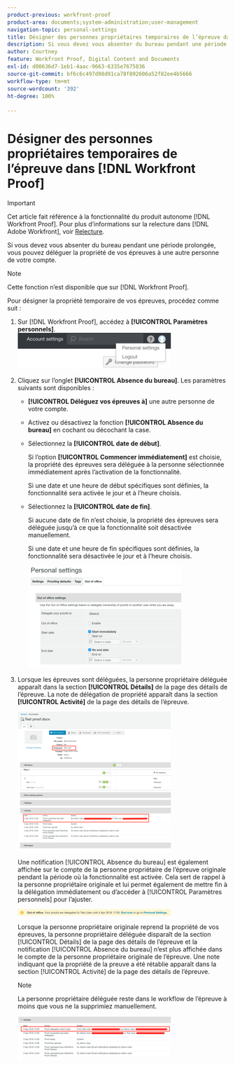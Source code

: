 ```yaml
---
product-previous: workfront-proof
product-area: documents;system-administration;user-management
navigation-topic: personal-settings
title: Désigner des personnes propriétaires temporaires de l’épreuve dans  [!DNL Workfront Proof]
description: Si vous devez vous absenter du bureau pendant une période prolongée, vous pouvez déléguer la propriété de vos épreuves à une autre personne de votre compte.
author: Courtney
feature: Workfront Proof, Digital Content and Documents
exl-id: d00636d7-1eb1-4aac-9663-6335e7675836
source-git-commit: bf6c6c497d98d91ca78f892606a52f82ee4b5666
workflow-type: tm+mt
source-wordcount: '392'
ht-degree: 100%

---
```


# Désigner des personnes propriétaires temporaires de l’épreuve dans [!DNL Workfront Proof]

>[!IMPORTANT]
>
>Cet article fait référence à la fonctionnalité du produit autonome [!DNL Workfront Proof]. Pour plus d’informations sur la relecture dans [!DNL Adobe Workfront], voir [Relecture](../../../review-and-approve-work/proofing/proofing.md).

Si vous devez vous absenter du bureau pendant une période prolongée, vous pouvez déléguer la propriété de vos épreuves à une autre personne de votre compte.

>[!NOTE]
>
>Cette fonction n’est disponible que sur [!DNL Workfront Proof].

Pour désigner la propriété temporaire de vos épreuves, procédez comme suit :

1. Sur [!DNL Workfront Proof], accédez à **[!UICONTROL Paramètres personnels]**.\
   ![personal-settings.png](assets/personal-settings-350x83.png)

1. Cliquez sur l’onglet **[!UICONTROL Absence du bureau]**. Les paramètres suivants sont disponibles :

   * **[!UICONTROL Déléguez vos épreuves à]** une autre personne de votre compte.
   * Activez ou désactivez la fonction **[!UICONTROL Absence du bureau]** en cochant ou décochant la case.
   * Sélectionnez la **[!UICONTROL date de début]**.

     Si l’option **[!UICONTROL Commencer immédiatement]** est choisie, la propriété des épreuves sera déléguée à la personne sélectionnée immédiatement après l’activation de la fonctionnalité.

     Si une date et une heure de début spécifiques sont définies, la fonctionnalité sera activée le jour et à l’heure choisis.

   * Sélectionnez la **[!UICONTROL date de fin]**.

     Si aucune date de fin n’est choisie, la propriété des épreuves sera déléguée jusqu’à ce que la fonctionnalité soit désactivée manuellement.

     Si une date et une heure de fin spécifiques sont définies, la fonctionnalité sera désactivée le jour et à l’heure choisis.

     ![out-of-office-options.png](assets/out-of-office-options-350x234.png)

1. Lorsque les épreuves sont déléguées, la personne propriétaire déléguée apparaît dans la section **[!UICONTROL Détails]** de la page des détails de l’épreuve. La note de délégation de propriété apparaît dans la section **[!UICONTROL Activité]** de la page des détails de l’épreuve.

   ![activity-section-delegated.png](assets/activity-section-delegated-350x318.png)

   Une notification [!UICONTROL Absence du bureau] est également affichée sur le compte de la personne propriétaire de l’épreuve originale pendant la période où la fonctionnalité est activée. Cela sert de rappel à la personne propriétaire originale et lui permet également de mettre fin à la délégation immédiatement ou d’accéder à [!UICONTROL Paramètres personnels] pour l’ajuster.

   ![notification on-account.png](assets/notification-on-account-350x15.png)

   Lorsque la personne propriétaire originale reprend la propriété de vos épreuves, la personne propriétaire déléguée disparaît de la section [!UICONTROL Détails] de la page des détails de l’épreuve et la notification [!UICONTROL Absence du bureau] n’est plus affichée dans le compte de la personne propriétaire originale de l’épreuve. Une note indiquant que la propriété de la preuve a été rétablie apparaît dans la section [!UICONTROL Activité] de la page des détails de l’épreuve.

   >[!NOTE]
   >
   >La personne propriétaire déléguée reste dans le workflow de l’épreuve à moins que vous ne la supprimiez manuellement.

   ![[!UICONTROL activity-section-taken-back].png](assets/activity-section-taken-back-350x99.png)
